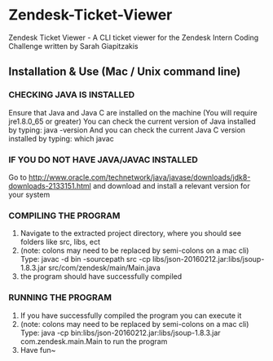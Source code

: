 # Zendesk-Ticket-Viewer
Zendesk Ticket Viewer - A CLI ticket viewer for the Zendesk Intern Coding Challenge
written by Sarah Giapitzakis

## Installation & Use (Mac / Unix command line)

### CHECKING JAVA IS INSTALLED
Ensure that Java and Java C are installed on the machine
(You will require jre1.8.0_65 or greater)
You can check the current version of Java installed by typing:
java -version 
And you can check the current Java C version installed by typing:
which javac

### IF YOU DO NOT HAVE JAVA/JAVAC INSTALLED
Go to http://www.oracle.com/technetwork/java/javase/downloads/jdk8-downloads-2133151.html
and download and install a relevant version for your system

### COMPILING THE PROGRAM 
1) Navigate to the extracted project directory, where you should see folders like src, libs, ect
2) (note: colons may need to be replaced by semi-colons on a mac cli) Type:
javac -d bin -sourcepath src -cp libs/json-20160212.jar:libs/jsoup-1.8.3.jar src/com/zendesk/main/Main.java
3) the program should have successfully compiled

### RUNNING THE PROGRAM
1) If you have successfully compiled the program you can execute it
2) (note: colons may need to be replaced by semi-colons on a mac cli) Type: 
java -cp bin:libs/json-20160212.jar:libs/jsoup-1.8.3.jar com.zendesk.main.Main to run the program
3) Have fun~